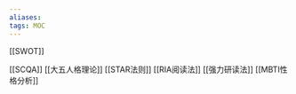```yaml
---
aliases: 
tags: MOC
---
```


[[SWOT]]

[[SCQA]]
[[大五人格理论]]
[[STAR法则]]
[[RIA阅读法]]
[[强力研读法]]
[[MBTI性格分析]]
